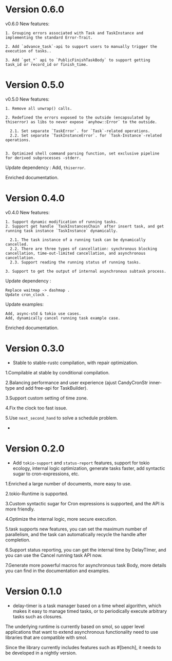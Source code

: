 # Version 0.6.0 

v0.6.0 New features:


    1. Grouping errors associated with Task and TaskInstance and implementing the standard Error-Trait.
    
    2. Add `advance_task`-api to support users to manually trigger the execution of tasks..
    
    3. Add `get_*` api to `PublicFinishTaskBody` to support getting task_id or record_id or finish_time.

# Version 0.5.0 

v0.5.0 New features:


    1. Remove all unwrap() calls.
    
    2. Redefined the errors exposed to the outside (encapsulated by thiserror) as libs to never expose `anyhow::Error` to the outside.
    
      2.1. Set separate `TaskError`. for `Task`-related operations.
      2.2. Set separate `TaskInstanceError`. for `Task-Instance`-related operations.
    
    
    3. Optimized shell command parsing function, set exclusive pipeline for derived subprocesses -stderr.


Update dependency :
    Add, `thiserror`.


Enriched documentation.


# Version 0.4.0 

v0.4.0 New features:


    1. Support dynamic modification of running tasks.
    2. Support get handle `TaskInstancesChain` after insert task, and get running task instance `TaskInstance` dynamically.
    
      2.1. The task instance of a running task can be dynamically cancelled.
      2.2. There are three types of cancellation: synchronous blocking cancellation, time-out-limited cancellation, and asynchronous cancellation.
      2.3. Support reading the running status of running tasks.
    
    3. Support to get the output of internal asynchronous subtask process.

Update dependency :

    Replace waitmap -> dashmap .
    Update cron_clock .

Update examples:

    Add, async-std & tokio use cases.
    Add, dynamically cancel running task example case.

Enriched documentation.



# Version 0.3.0 

- Stable to stable-rustc compilation, with repair optimization.

1.Compilable at stable by conditional compilation.

2.Balancing performance and user experience (ajust CandyCronStr inner-type and add free-api for TaskBuilder).

3.Support custom setting of time zone.

4.Fix the clock too fast issue.

5.Use `next_second_hand` to solve a schedule problem.

- 
# Version 0.2.0

- Add `tokio-support` and `status-report`  features, support for tokio ecology, internal logic optimization, generate tasks faster, add syntactic sugar to cron-expressions, etc.

1.Enriched a large number of documents, more easy to use.

2.tokio-Runtime is supported.

3.Custom syntactic sugar for Cron expressions is supported, and the API is more friendly.

4.Optimize the internal logic, more secure execution.

5.task supports new features, you can set the maximum number of parallelism, and the task can automatically recycle the handle after completion.

6.Support status reporting, you can get the internal time by DelayTImer, and you can use the Cancel running task API now.

7.Generate more powerful macros for asynchronous task Body, more details you can find in the documentation and examples.

# Version 0.1.0

- delay-timer is a task manager based on a time wheel algorithm, which makes it easy to manage timed tasks, or to periodically execute arbitrary tasks such as closures.

The underlying runtime is currently based on smol, so upper level applications that want to extend asynchronous functionality need to use libraries that are compatible with smol.

Since the library currently includes features such as #[bench], it needs to be developed in a nightly version.
